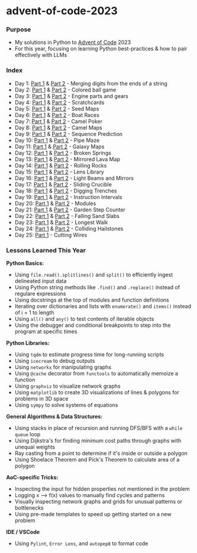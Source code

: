 # advent-of-code-2023

### Purpose
* My solutions in Python to [Advent of Code](https://adventofcode.com/) 2023
* For this year, focusing on learning Python best-practices & how to pair effectively with LLMs

### Index
* Day 1: [Part 1](/D01/d1p1.py) & [Part 2](/D01/d1p2.py) - Merging digits from the ends of a string
* Day 2: [Part 1](/D02/d2p1.py) & [Part 2](/D02/d2p2.py) - Colored ball game
* Day 3: [Part 1](/D03/d3p1.py) & [Part 2](/D03/d3p2.py) - Engine parts and gears
* Day 4: [Part 1](/D04/d4p1.py) & [Part 2](/D04/d4p2.py) - Scratchcards
* Day 5: [Part 1](/D05/d5p1.py) & [Part 2](/D05/d5p2.py) - Seed Maps
* Day 6: [Part 1](/D06/d6p1.py) & [Part 2](/D06/d6p2.py) - Boat Races
* Day 7: [Part 1](/D07/d7p1.py) & [Part 2](/D07/d7p2.py) - Camel Poker
* Day 8: [Part 1](/D08/d8p1.py) & [Part 2](/D08/d8p2.py) - Camel Maps
* Day 9: [Part 1](/D09/d9p1.py) & [Part 2](/D09/d9p2.py) - Sequence Prediction
* Day 10: [Part 1](/D10/d10p1.py) & [Part 2](/D10/d10p2.py) - Pipe Maze
* Day 11: [Part 1](/D11/d11p1.py) & [Part 2](/D11/d11p2.py) - Galaxy Maps
* Day 12: [Part 1](/D12/d12p1.py) & [Part 2](/D12/d12p2.py) - Broken Springs
* Day 13: [Part 1](/D13/d13p1.py) & [Part 2](/D13/d13p2.py) - Mirrored Lava Map
* Day 14: [Part 1](/D14/d14p1.py) & [Part 2](/D14/d14p2.py) - Rolling Rocks
* Day 15: [Part 1](/D15/d15p1.py) & [Part 2](/D15/d15p2.py) - Lens Library
* Day 16: [Part 1](/D16/d16p1.py) & [Part 2](/D16/d16p2.py) - Light Beams and Mirrors
* Day 17: [Part 1](/D17/d17p1.py) & [Part 2](/D17/d17p2.py) - Sliding Crucible
* Day 18: [Part 1](/D18/d18p1.py) & [Part 2](/D18/d18p2.py) - Digging Trenches
* Day 19: [Part 1](/D19/d19p1.py) & [Part 2](/D19/d19p2.py) - Instruction Intervals
* Day 20: [Part 1](/D20/d20p1.py) & [Part 2](/D20/d20p2.py) - Modules
* Day 21: [Part 1](/D21/d21p1.py) & [Part 2](/D21/d21p2.py) - Garden Step Counter
* Day 22: [Part 1](/D22/d22p1.py) & [Part 2](/D22/d22p2.py) - Falling Sand Slabs
* Day 23: [Part 1](/D23/d23p1.py) & [Part 2](/D23/d23p2.py) - Longest Walk
* Day 24: [Part 1](/D24/d24p1.py) & [Part 2](/D24/d24p2.py) - Colliding Hailstones
* Day 25: [Part 1](/D25/d25p1.py) - Cutting Wires

### Lessons Learned This Year
**Python Basics:**
* Using `file.read().splitlines()` and `split()` to efficiently ingest delineated input data
* Using Python string methods like `.find()` and `.replace()` instead of regulare expressions
* Using docstrings at the top of modules and function definitions
* Iterating over dictionaries and lists with `enumerate()` and `items()` instead of i = 1 to length
* Using `all()` and `any()` to test contents of iterable objects
* Using the debugger and conditional breakpoints to step into the program at specific times

**Python Libraries:**
* Using `tqdm` to estimate progress time for long-running scripts
* Using `icecream` to debug outputs
* Using `networkx` for manipulating graphs
* Using `@cache` decorator from `functools` to automatically memoize a function
* Using `graphviz` to visualize network graphs 
* Using `matplotlib` to create 3D visualizations of lines & polygons for problems in 3D space
* Using `sympy` to solve systems of equations 

**General Algorithms & Data Structures:**
* Using stacks in place of recursion and running DFS/BFS with a `while queue` loop
* Using Dijkstra's for finding minimum cost paths through graphs with unequal weights
* Ray casting from a point to determine if it's inside or outside a polygon
* Using Shoelace Theorem and Pick's Theorem to calculate area of a polygon

**AoC-specific Tricks:**
* Inspecting the input for hidden properties not mentioned in the problem
* Logging x --> f(x) values to manually find cycles and patterns
* Visually inspecting network graphs and grids for unusual patterns or bottlenecks
* Using pre-made templates to speed up getting started on a new problem

**IDE / VSCode**
* Using `Pylint`, `Error Lens`, and `autopep8` to format code